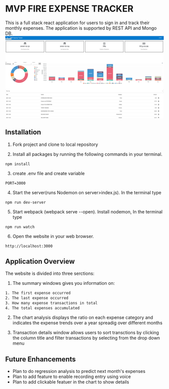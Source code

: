 
# MVP FIRE EXPENSE TRACKER
This is a full stack react application for users to sign in and track their monthly expenses. The application is supported by REST API and Mongo DB.
![Website Overview](Images/MainPage.png)

## Installation

1) Fork project and clone to local repository

2) Install all packages by running the following commands in your terminal.

```
npm install
```

3) create .env file and create variable

```
PORT=3000
```


4) Start the server(runs Nodemon on server>index.js). In the terminal type
```
npm run dev-server
```
5) Start webpack (webpack serve --open). Install nodemon, In the terminal type

```
npm run watch
```

6) Open the website in your web browser.

```
http://localhost:3000

```


## Application Overview

The website is divided into three serctions:
  1. The summary windows gives you information on: 
 
    1. The first expense occurred
    2. The last expense occurred
    3. How many expense transactions in total
    4. The total expenses accumulated

  2. The chart analysis displays the ratio on each expense category and indicates the expense trends over a year spreadig over different months

  3. Transaction details window allows users to sort transctions by clicking the column title and filter transactions by selecting from the drop down menu


  ## Future Enhancements

  * Plan to do regression analysis to predict next month's expenses
  * Plan to add feature to enable recording entry using voice
  * Plan to add clickable featuer in the chart to show details

